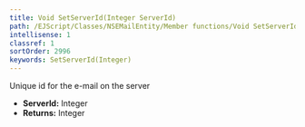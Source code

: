 ```yaml
---
title: Void SetServerId(Integer ServerId)
path: /EJScript/Classes/NSEMailEntity/Member functions/Void SetServerId(Integer p_0)
intellisense: 1
classref: 1
sortOrder: 2996
keywords: SetServerId(Integer)
---
```



Unique id for the e-mail on the server



* **ServerId:** Integer
* **Returns:** Integer


